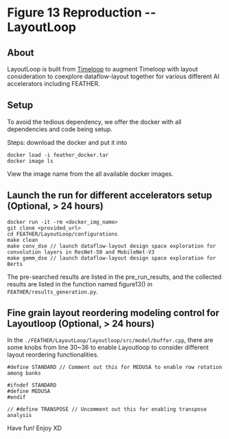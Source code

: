 # Figure 13 Reproduction -- LayoutLoop

## About
LayoutLoop is built from [Timeloop](https://parashar.org/ispass19.pdf) to augment Timeloop with layout consideration to coexplore dataflow-layout together for various different AI accelerators including FEATHER.

## Setup
To avoid the tedious dependency, we offer the docker with all dependencies and code being setup.

Steps: download the docker and put it into <path>
```
docker load -i feather_docker.tar 
docker image ls
```
View the image name from the all available docker images.

## Launch the run for different accelerators setup (Optional, > 24 hours)

```
docker run -it -rm <docker_img_name>
git clone <provided_url>
cd FEATHER/LayoutLoop/configurations
make clean
make conv_dse // launch dataflow-layout design space exploration for convolution layers in ResNet-50 and MobileNet-V3
make gemm_dse // launch dataflow-layout design space exploration for Berts
```

The pre-searched results are listed in the pre_run_results, and the collected results are listed in the function named figure13() in `FEATHER/results_generation.py`.


## Fine grain layout reordering modeling control for Layoutloop (Optional, > 24 hours)
In the `./FEATHER/LayoutLoop/layoutloop/src/model/buffer.cpp`, there are some knobs from line 30~36 to enable Layoutloop to consider different layout reordering functionalities.
```
#define STANDARD // Comment out this for MEDUSA to enable row rotation among banks

#ifndef STANDARD
#define MEDUSA
#endif

// #define TRANSPOSE // Uncomment out this for enabling transpose analysis
```

Have fun! Enjoy XD